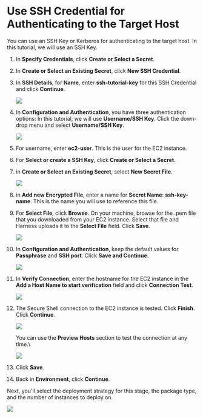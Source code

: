 # Use SSH Credential for Authenticating to the Target Host

You can use an SSH Key or Kerberos for authenticating to the target host. In this tutorial, we will use an SSH Key.

1. In **Specify Credentials**, click **Create or Select a Secret**.
2. In **Create or Select an Existing Secret**, click **New SSH Credential**.
3. In **SSH Details**, for **Name**, enter **ssh-tutorial-key** for this SSH Credential and click **Continue**.
   
   ![](./static/ssh-ng-180.png)

4. In **Configuration and Authentication**, you have three authentication options: In this tutorial, we will use **Username/SSH Key**. Click the down-drop menu and select **Username/SSH Key**.
   
   ![](./static/ssh-ng-181.png)

1. For username, enter **ec2-user**. This is the user for the EC2 instance.
5. For **Select or create a SSH Key**, click **Create or Select a Secret**.
6. in **Create or Select an Existing Secret**, select **New Secret File**.
   
   ![](./static/ssh-ng-182.png)

7. in **Add new Encrypted File**, enter a name for **Secret Name**: **ssh-key-name**. This is the name you will use to reference this file.
8. For **Select File**, click **Browse**. On your machine, browse for the .pem file that you downloaded from your EC2 instance. Select that file and Harness uploads it to the **Select File** field. Click **Save**.
   
   ![](./static/ssh-ng-183.png)

9.  In **Configuration and Authentication**, keep the default values for **Passphrase** and **SSH port**. Click **Save and Continue**.
    
    ![](./static/ssh-ng-184.png)
    
10. In **Verify Connection**, enter the hostname for the EC2 instance in the **Add a Host Name to start verification** field and click **Connection Test**.
    
    ![](./static/ssh-ng-185.png)
    
11. The Secure Shell connection to the EC2 instance is tested. Click **Finish**. Click **Continue**.
    
    ![](./static/ssh-ng-186.png)
    
    You can use the **Preview Hosts** section to test the connection at any time.\
    
    ![](./static/ssh-ng-187.png)

1. Click **Save**.
1. Back in **Environment**, click **Continue**.

Next, you'll select the deployment strategy for this stage, the package type, and the number of instances to deploy on.

![](./static/ssh-ng-188.png)
